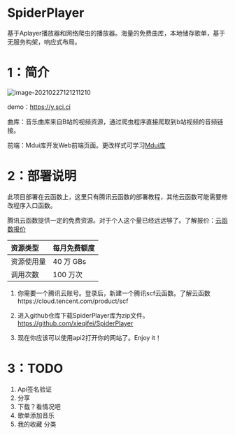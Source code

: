 # SpiderPlayer

基于Aplayer播放器和网络爬虫的播放器。海量的免费曲库，本地储存歌单，基于无服务构架，响应式布局。

# 1：简介

![image-20210227121211210](https://i.loli.net/2021/02/27/dVsSwG3nMY8bBC9.png)

demo：https://y.sci.ci

曲库：音乐曲库来自B站的视频资源，通过爬虫程序直接爬取到b站视频的音频链接。

前端：Mdui库开发Web前端页面。更改样式可学习[Mdui库](https://www.mdui.org/docs/)

# 2：部署说明

此项目部署在云函数上，这里只有腾讯云函数的部署教程，其他云函数可能需要修改程序入口函数。

腾讯云函数提供一定的免费资源。对于个人这个量已经远远够了。了解报价：[云函数报价](https://cloud.tencent.com/product/scf/pricing)

| 资源类型   | 每月免费额度 |
| :--------- | :----------- |
| 资源使用量 | 40 万 GBs    |
| 调用次数   | 100 万次     |

1. 你需要一个腾讯云账号。登录后，新建一个腾讯scf云函数。了解云函数https://cloud.tencent.com/product/scf
2. 进入github仓库下载SpiderPlayer库为zip文件。https://github.com/xieqifei/SpiderPlayer



4. 现在你应该可以使用api2打开你的网站了。Enjoy it！

# 3：TODO

1. Api签名验证
2. 分享
3. 下载？看情况吧
4. 歌单添加音乐
5. 我的收藏 分类